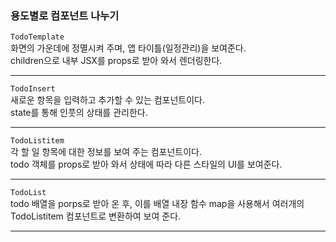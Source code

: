 ### 용도별로 컴포넌트 나누기

`TodoTemplate`<br>
화면의 가운데에 정멸시켜 주며, 앱 타이틀(일정관리)을 보여준다. <br>
children으로 내부 JSX를 props로 받아 와서 렌더링한다.

---

`TodoInsert`<br>
새로운 항목을 입력하고 추가할 수 있는 컴포넌트이다.<br>
state를 통해 인풋의 상태를 관리한다.

---

`TodoListitem`<br>
각 할 일 항목에 대한 정보를 보여 주는 컴포넌트이다.<br>
todo 객체를 props로 받아 와서 상태에 따라 다른 스타일의 UI를 보여준다.

---

`TodoList`<br>
todo 배열을 porps로 받아 온 후, 이를 배열 내장 함수 map을 사용해서 여러개의<br>
TodoListitem 컴포넌트로 변환하여 보여 준다.

---
